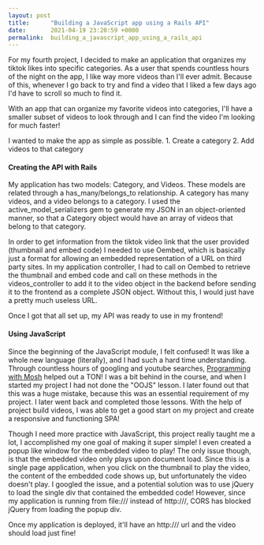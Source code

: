 ```yaml
---
layout: post
title:      "Building a JavaScript app using a Rails API"
date:       2021-04-19 23:20:59 +0000
permalink:  building_a_javascript_app_using_a_rails_api
---
```



For my fourth project, I decided to make an application that organizes my tiktok likes into specific categories. As a user that spends countless hours of the night on the app, I like way more videos than I'll ever admit. Because of this, whenever I go back to try and find a video that I liked a few days ago I'd have to scroll so much to find it.

With an app that can organize my favorite videos into categories, I'll have a smaller subset of videos to look through and I can find the video I'm looking for much faster! 

I wanted to make the app as simple as possible. 
    1. Create a category
    2. Add videos to that category
 
#### Creating the API with Rails

My application has two models: Category, and Videos.
These models are related through a has_many/belongs_to relationship. A category has many videos, and a video belongs to a category. I used the active_model_serializers gem to generate my JSON in an object-oriented manner, so that a Category object would have an array of videos that belong to that category. 

In order to get information from the tiktok video link that the user provided (thumbnail and embed code) I needed to use Oembed, which is basically just a format for allowing an embedded representation of a URL on third party sites. In my application controller, I had to call on Oembed to retrieve the thumbnail and embed code and call on these methods in the videos_controller to add it to the video object in the backend before sending it to the frontend as a complete JSON object. Without this, I would just have a pretty much useless URL.

Once I got that all set up, my API was ready to use in my frontend!

#### Using JavaScript

Since the beginning of the JavaScript module, I felt confused! It was like a whole new language (literally), and I had such a hard time understanding. Through countless hours of googling and youtube searches, [Programming with Mosh](https://www.youtube.com/user/programmingwithmosh) helped out a TON!
I was a bit behind in the course, and when I started my project I had not done the "OOJS" lesson. I later found out that this was a huge mistake, because this was an essential requirement of my project. I later went back and completed those lessons. With the help of project build videos, I was able to get a good start on my project and create a responsive and functioning SPA!

Though I need more practice with JavaScript, this project really taught me a lot, I accomplished my one goal of making it super simple! I even created a popup like window for the embedded video to play! The only issue though, is that the embedded video only plays upon document load. Since this is a single page application, when you click on the thumbnail to play the video, the content of the embedded code shows up, but unfortunately the video doesn't play. I googled the issue, and a potential solution was to use jQuery to load the single div that contained the embedded code! However, since my application is running from file:/// instead of http:///, CORS has blocked jQuery from loading the popup div. 

Once my application is deployed, it'll have an http:/// url and the video should load just fine!






